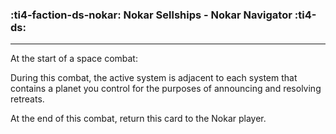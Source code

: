 ### :ti4-faction-ds-nokar: __Nokar Sellships - Nokar Navigator__ :ti4-ds:

---
At the start of a space combat:

During this combat, the active system is adjacent to each system that contains a planet you control for the purposes of announcing and resolving retreats.

At the end of this combat, return this card to the Nokar player.
